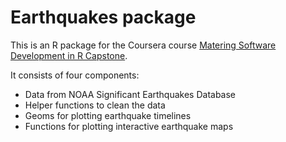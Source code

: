 # Earthquakes package

This is an R package for the Coursera course [Matering Software Development in R Capstone](https://www.coursera.org/learn/r-capstone/home/welcome).

It consists of four components:

- Data from NOAA Significant Earthquakes Database
- Helper functions to clean the data
- Geoms for plotting earthquake timelines
- Functions for plotting interactive earthquake maps
